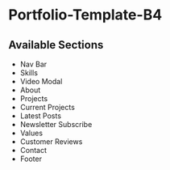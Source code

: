 # Portfolio-Template-B4

## Available Sections
- Nav Bar
- Skills
- Video Modal
- About
- Projects
- Current Projects
- Latest Posts
- Newsletter Subscribe
- Values
- Customer Reviews
- Contact
- Footer

